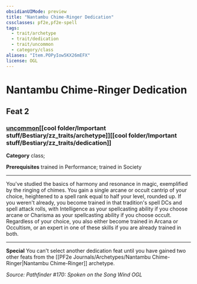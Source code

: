 ```yaml
---
obsidianUIMode: preview
title: "Nantambu Chime-Ringer Dedication"
cssclasses: pf2e,pf2e-spell
tags:
  - trait/archetype
  - trait/dedication
  - trait/uncommon
  - category/class
aliases: "Item.POPyIow5KX26mEFX"
license: OGL
---
```

# Nantambu Chime-Ringer Dedication
## Feat 2
### [uncommon](cool%20folder/Important%20stuff/Bestiary/zz_traits/uncommon.md "Uncommon Rarity Trait")[[cool folder/Important stuff/Bestiary/zz_traits/archetype]][[cool folder/Important stuff/Bestiary/zz_traits/dedication]]

**Category** class; 



**Prerequisites** trained in Performance; trained in Society
* * *
You've studied the basics of harmony and resonance in magic, exemplified by the ringing of chimes. You gain a single arcane or occult cantrip of your choice, heightened to a spell rank equal to half your level, rounded up. If you weren't already, you become trained in that tradition's spell DCs and spell attack rolls, with Intelligence as your spellcasting ability if you choose arcane or Charisma as your spellcasting ability if you choose occult. Regardless of your choice, you also either become trained in Arcana or Occultism, or an expert in one of these skills if you are already trained in both.

* * *

**Special** You can't select another dedication feat until you have gained two other feats from the [[PF2e Journals/Archetypes/Nantambu Chime-Ringer|Nantambu Chime-Ringer]] archetype.

*Source: Pathfinder #170: Spoken on the Song Wind*
*OGL*